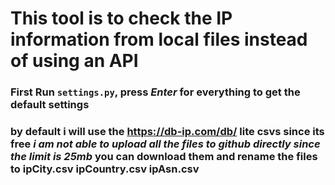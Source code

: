 # This tool is to check the IP information from local files instead of using an API

### First Run `settings.py`, press *Enter* for everything to get the default settings

### by default i will use the https://db-ip.com/db/ lite csvs since its free *i am not able to upload all the files to github directly since the limit is 25mb* you can download them and rename the files to **ipCity.csv** **ipCountry.csv** **ipAsn.csv**
